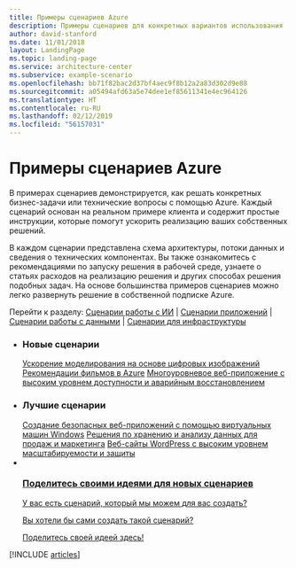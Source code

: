 ```yaml
---
title: Примеры сценариев Azure
description: Примеры сценариев для конкретных вариантов использования
author: david-stanford
ms.date: 11/01/2018
layout: LandingPage
ms.topic: landing-page
ms.service: architecture-center
ms.subservice: example-scenario
ms.openlocfilehash: bb71f82bac2d37bf4aec9f8b12a2a83d302d9e88
ms.sourcegitcommit: a05494afd63a5e74dee1ef85611341e4ec964126
ms.translationtype: HT
ms.contentlocale: ru-RU
ms.lasthandoff: 02/12/2019
ms.locfileid: "56157031"
---
```

# <a name="azure-example-scenarios"></a>Примеры сценариев Azure

В примерах сценариев демонстрируется, как решать конкретных бизнес-задачи или технические вопросы с помощью Azure. Каждый сценарий основан на реальном примере клиента и содержит простые инструкции, которые помогут ускорить реализацию ваших собственных решений.

В каждом сценарии представлена схема архитектуры, потоки данных и сведения о технических компонентах. Вы также ознакомитесь с рекомендациями по запуску решения в рабочей среде, узнаете о статьях расходов на реализацию решения и других способах решения подобных задач. На основе большинства примеров сценариев можно легко развернуть решение в собственной подписке Azure.

Перейти к разделу: [Сценарии работы с ИИ](#ai-scenarios) | [Сценарии приложений](#application-scenarios) | [Сценарии работы с данными](#data-scenarios) | [Сценарии для инфраструктуры](#infrastructure-scenarios)

<ul class="panelContent cardsL">
    <li>
        <div class="cardSize">
            <div class="cardPadding">
                <div class="card">
                    <div class="cardText">
                        <h3>Новые сценарии</h3>
                        <a class="barLink" href="/azure/architecture/example-scenario/infrastructure/image-modeling" data-linktype="absolute-path">Ускорение моделирования на основе цифровых изображений</a>
                        <a class="barLink" href="/azure/architecture/example-scenario/ai/movie-recommendations" data-linktype="absolute-path">Рекомендации фильмов в Azure</a>
                        <a class="barLink" href="/azure/architecture/example-scenario/infrastructure/multi-tier-app-disaster-recovery" data-linktype="absolute-path">Многоуровневое веб-приложение с высоким уровнем доступности и аварийным восстановлением</a>
                    </div>
                </div>
            </div>
        </div>
    </li>
    <li>
        <div class="cardSize">
            <div class="cardPadding">
                <div class="card">
                    <div class="cardText">
                        <h3>Лучшие сценарии</h3>
                        <a class="barLink" href="/azure/architecture/example-scenario/infrastructure/regulated-multitier-app" data-linktype="absolute-path">Создание безопасных веб-приложений с помощью виртуальных машин Windows</a>
                        <a class="barLink" href="/azure/architecture/example-scenario/data/data-warehouse" data-linktype="absolute-path">Решения по хранению и анализу данных для продаж и маркетинга</a>
                        <a class="barLink" href="/azure/architecture/example-scenario/infrastructure/wordpress" data-linktype="absolute-path">Веб-сайты WordPress с высоким уровнем масштабируемости и защиты</a>
                    </div>
                </div>
            </div>
        </div>
    </li>
    <li>
        <div class="cardSize">
            <div class="cardPadding">
                <div class="card">
                    <div class="cardText">
                        <a href="https://azure-architecture.uservoice.com/forums/918625-architecture-guidance" data-linktype="external">
                            <div class="cardSize cardsF">
                                <div class="cardPadding">
                                    <div class="card">
                                        <div class="cardImageOuter">
                                            <div class="cardImage">
                                                <img src="https://docs.microsoft.com/en-us/media/common/i_feedback.svg" alt="" data-linktype="external">
                                            </div>
                                        </div>
                                        <div class="cardText">
                                            <h3 class="x-hidden-focus">Поделитесь своими идеями для новых сценариев</h3>
                                            <p>У вас есть сценарий, который мы можем для вас создать?</p>
                                            <p>Вы хотели бы сами создать такой сценарий?</p>
                                            <p>Поделитесь своей идеей здесь!</p>
                                        </div>
                                    </div>
                                </div>
                            </div>
                        </a>
                    </div>
                </div>
            </div>
        </div>
    </li>
</ul>

[!INCLUDE [articles](../../includes/scenario_articles.md)]